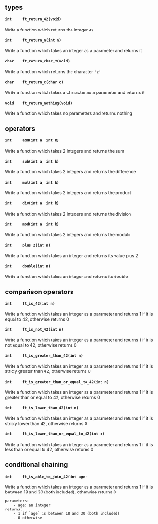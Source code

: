 ## types

#### `int     ft_return_42(void)`
Write a function which returns the integer `42`

#### `int     ft_return_n(int n)`
Write a function which takes an integer as a parameter and returns it

#### `char    ft_return_char_z(void)`
Write a function which returns the character `'z'`

#### `char    ft_return_c(char c)`
Write a function which takes a character as a parameter and returns it

#### `void    ft_return_nothing(void)`
Write a function which takes no parameters and returns nothing


## operators

#### `int     add(int a, int b)`
Write a function which takes 2 integers and returns the sum

#### `int     sub(int a, int b)`
Write a function which takes 2 integers and returns the difference

#### `int     mul(int a, int b)`
Write a function which takes 2 integers and returns the product

#### `int     div(int a, int b)`
Write a function which takes 2 integers and returns the division

#### `int     mod(int a, int b)`
Write a function which takes 2 integers and returns the modulo


#### `int     plus_2(int n)`
Write a function which takes an integer and returns its value plus 2

#### `int     double(int n)`
Write a function which takes an integer and returns its double

## comparison operators

#### `int     ft_is_42(int n)`
Write a function which takes an integer as a parameter and returns 1 if it is equal to 42, otherwise returns 0


#### `int     ft_is_not_42(int n)`
Write a function which takes an integer as a parameter and returns 1 if it is not equal to 42, otherwise returns 0


#### `int     ft_is_greater_than_42(int n)`
Write a function which takes an integer as a parameter and returns 1 if it is stricly greater than 42, otherwise returns 0


#### `int     ft_is_greater_than_or_equal_to_42(int n)`
Write a function which takes an integer as a parameter and returns 1 if it is greater than or equal to 42, otherwise returns 0


#### `int     ft_is_lower_than_42(int n)`
Write a function which takes an integer as a parameter and returns 1 if it is stricly lower than 42, otherwise returns 0


#### `int     ft_is_lower_than_or_equal_to_42(int n)`
Write a function which takes an integer as a parameter and returns 1 if it is less than or equal to 42, otherwise returns 0


## conditional chaining

#### `int     ft_is_able_to_join_42(int age)`
Write a function which takes an integer as a parameter and returns 1 if it is between 18 and 30 (both included), otherwise returns 0

    parameters:
        - age: an integer
    returns:
        - 1 if `age` is between 18 and 30 (both included)
        - 0 otherwise
